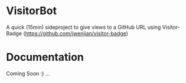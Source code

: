 # VisitorBot
A quick (15min) sideproject to give views to a GitHub URL using Visitor-Badge (https://github.com/jwenjian/visitor-badge)

# Documentation 
Coming Soon :) ...
